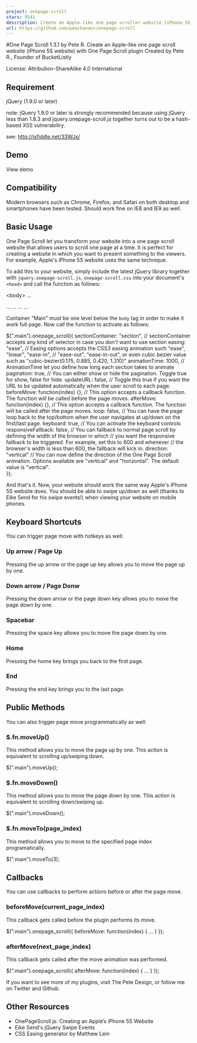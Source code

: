 ```yaml
---
project: onepage-scroll
stars: 9541
description: Create an Apple-like one page scroller website (iPhone 5S website) with One Page Scroll plugin
url: https://github.com/peachananr/onepage-scroll
---
```


#One Page Scroll 1.3.1 by Pete R. Create an Apple-like one page scroll website (iPhone 5S website) with One Page Scroll plugin Created by Pete R., Founder of BucketListly

License: Attribution-ShareAlike 4.0 International

Requirement
-----------

jQuery (1.9.0 or later)

note: jQuery 1.9.0 or later is strongly recommended because using jQuery less than 1.8.3 and jquery.onepage-scroll.js together turns out to be a hash-based XSS vulnerabiliry.

see: http://jsfiddle.net/33WJx/

Demo
----

View demo

Compatibility
-------------

Modern browsers such as Chrome, Firefox, and Safari on both desktop and smartphones have been tested. Should work fine on IE8 and IE9 as well.

Basic Usage
-----------

One Page Scroll let you transform your website into a one page scroll website that allows users to scroll one page at a time. It is perfect for creating a website in which you want to present something to the viewers. For example, Apple's iPhone 5S website uses the same technique.

To add this to your website, simply include the latest jQuery library together with `jquery.onepage-scroll.js`, `onepage-scroll.css` into your document's `<head>` and call the function as follows:

<body\>
  ...
  <div class\="main"\>
    <section\>...</section\>
    <section\>...</section\>
    ...
  </div\>
  ...
</body\>

Container "Main" must be one level below the `body` tag in order to make it work full page. Now call the function to activate as follows:

$(".main").onepage\_scroll({
   sectionContainer: "section",     // sectionContainer accepts any kind of selector in case you don't want to use section
   easing: "ease",                  // Easing options accepts the CSS3 easing animation such "ease", "linear", "ease-in",
                                    // "ease-out", "ease-in-out", or even cubic bezier value such as "cubic-bezier(0.175, 0.885, 0.420, 1.310)"
   animationTime: 1000,             // AnimationTime let you define how long each section takes to animate
   pagination: true,                // You can either show or hide the pagination. Toggle true for show, false for hide.
   updateURL: false,                // Toggle this true if you want the URL to be updated automatically when the user scroll to each page.
   beforeMove: function(index) {},  // This option accepts a callback function. The function will be called before the page moves.
   afterMove: function(index) {},   // This option accepts a callback function. The function will be called after the page moves.
   loop: false,                     // You can have the page loop back to the top/bottom when the user navigates at up/down on the first/last page.
   keyboard: true,                  // You can activate the keyboard controls
   responsiveFallback: false,        // You can fallback to normal page scroll by defining the width of the browser in which
                                    // you want the responsive fallback to be triggered. For example, set this to 600 and whenever
                                    // the browser's width is less than 600, the fallback will kick in.
   direction: "vertical"            // You can now define the direction of the One Page Scroll animation. Options available are "vertical" and "horizontal". The default value is "vertical".  
});

And that's it. Now, your website should work the same way Apple's iPhone 5S website does. You should be able to swipe up/down as well (thanks to Eike Send for his swipe events!) when viewing your website on mobile phones.

Keyboard Shortcuts
------------------

You can trigger page move with hotkeys as well:

### Up arrow / Page Up

Pressing the up arrow or the page up key allows you to move the page up by one.

### Down arrow / Page Donw

Pressing the down arrow or the page down key allows you to move the page down by one.

### Spacebar

Pressing the space key allows you to move the page down by one.

### Home

Pressing the home key brings you back to the first page.

### End

Pressing the end key brings you to the last page.

Public Methods
--------------

You can also trigger page move programmatically as well:

### $.fn.moveUp()

This method allows you to move the page up by one. This action is equivalent to scrolling up/swiping down.

  $(".main").moveUp();

### $.fn.moveDown()

This method allows you to move the page down by one. This action is equivalent to scrolling down/swiping up.

  $(".main").moveDown();

### $.fn.moveTo(page\_index)

This method allows you to move to the specified page index programatically.

  $(".main").moveTo(3);

Callbacks
---------

You can use callbacks to perform actions before or after the page move.

### beforeMove(current\_page\_index)

This callback gets called before the plugin performs its move.

  $(".main").onepage\_scroll({
    beforeMove: function(index) {
      ...
    }
  });

### afterMove(next\_page\_index)

This callback gets called after the move animation was performed.

  $(".main").onepage\_scroll({
    afterMove: function(index) {
      ...
    }
  });

If you want to see more of my plugins, visit The Pete Design, or follow me on Twitter and Github.

Other Resources
---------------

-   OnePageScroll.js: Creating an Apple’s iPhone 5S Website
-   Eike Send's jQuery Swipe Events
-   CSS Easing generator by Matthew Lein
